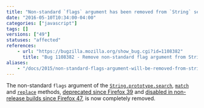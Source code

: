```yaml
---
title: "Non-standard `flags` argument has been removed from `String` search methods"
date: "2016-05-10T10:34:00-04:00"
categories: ["javascript"]
tags: []
versions: ["49"]
statuses: "affected"
references:
    - url: "https://bugzilla.mozilla.org/show_bug.cgi?id=1108382"
      title: "Bug 1108382 - Remove non-standard flag argument from String.prototype.{search,match,replace}"
aliases:
    - "/docs/2015/non-standard-flags-argument-will-be-removed-from-string-search-methods/"
---
```

The non-standard `flags` argument of the [`String.prototype.search`](https://developer.mozilla.org/en-US/docs/Web/JavaScript/Reference/Global_Objects/String/search), [`match`](https://developer.mozilla.org/en-US/docs/Web/JavaScript/Reference/Global_Objects/String/match) and [`replace`](https://developer.mozilla.org/en-US/docs/Web/JavaScript/Reference/Global_Objects/String/replace) methods, [deprecated since Firefox 39](https://www.fxsitecompat.com/en-CA/docs/2015/non-standard-flags-argument-of-string-methods-has-been-deprecated/) and [disabled in non-release builds since Firefox 47](https://www.fxsitecompat.com/en-CA/docs/2016/non-standard-flags-argument-of-string-methods-has-been-disabled-in-non-release-builds/), is now completely removed.
